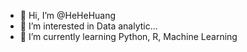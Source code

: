 - 👋 Hi, I’m @HeHeHuang
- 👀 I’m interested in Data analytic...
- 🌱 I’m currently learning Python, R, Machine Learning


